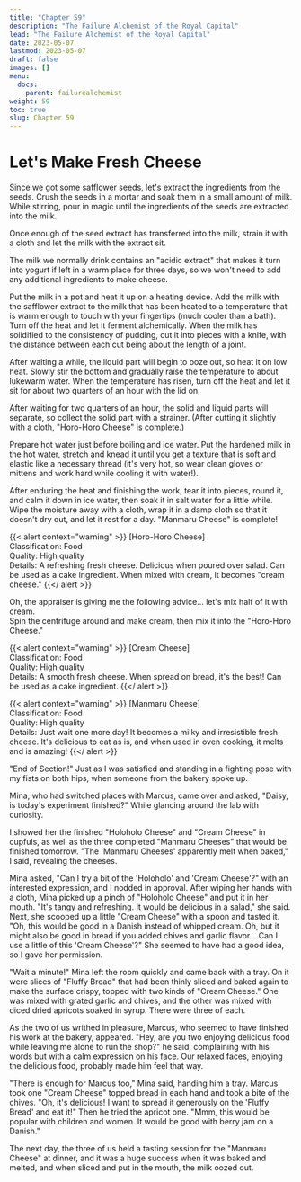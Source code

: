 ```yaml
---
title: "Chapter 59"
description: "The Failure Alchemist of the Royal Capital"
lead: "The Failure Alchemist of the Royal Capital"
date: 2023-05-07 
lastmod: 2023-05-07
draft: false
images: []
menu:
  docs:
    parent: failurealchemist
weight: 59
toc: true
slug: Chapter 59
---
```


# Let's Make Fresh Cheese 
Since we got some safflower seeds, let's extract the ingredients from the seeds. Crush the seeds in a mortar and soak them in a small amount of milk. While stirring, pour in magic until the ingredients of the seeds are extracted into the milk.

Once enough of the seed extract has transferred into the milk, strain it with a cloth and let the milk with the extract sit.

The milk we normally drink contains an "acidic extract" that makes it turn into yogurt if left in a warm place for three days, so we won't need to add any additional ingredients to make cheese.

Put the milk in a pot and heat it up on a heating device. Add the milk with the safflower extract to the milk that has been heated to a temperature that is warm enough to touch with your fingertips (much cooler than a bath). Turn off the heat and let it ferment alchemically. When the milk has solidified to the consistency of pudding, cut it into pieces with a knife, with the distance between each cut being about the length of a joint.

After waiting a while, the liquid part will begin to ooze out, so heat it on low heat. Slowly stir the bottom and gradually raise the temperature to about lukewarm water. When the temperature has risen, turn off the heat and let it sit for about two quarters of an hour with the lid on.

After waiting for two quarters of an hour, the solid and liquid parts will separate, so collect the solid part with a strainer. (After cutting it slightly with a cloth, "Horo-Horo Cheese" is complete.)

Prepare hot water just before boiling and ice water. Put the hardened milk in the hot water, stretch and knead it until you get a texture that is soft and elastic like a necessary thread (it's very hot, so wear clean gloves or mittens and work hard while cooling it with water!).

After enduring the heat and finishing the work, tear it into pieces, round it, and calm it down in ice water, then soak it in salt water for a little while. Wipe the moisture away with a cloth, wrap it in a damp cloth so that it doesn't dry out, and let it rest for a day. "Manmaru Cheese" is complete!

{{< alert context="warning" >}} 
 [Horo-Horo Cheese]  
Classification: Food  
Quality: High quality  
Details: A refreshing fresh cheese. Delicious when poured over salad. Can be used as a cake ingredient. When mixed with cream, it becomes "cream cheese." 
 {{</ alert >}}

Oh, the appraiser is giving me the following advice... let's mix half of it with cream.  
Spin the centrifuge around and make cream, then mix it into the "Horo-Horo Cheese."

{{< alert context="warning" >}} 
 [Cream Cheese]  
Classification: Food  
Quality: High quality  
Details: A smooth fresh cheese. When spread on bread, it's the best! Can be used as a cake ingredient. 
 {{</ alert >}}

{{< alert context="warning" >}} 
 [Manmaru Cheese]  
Classification: Food  
Quality: High quality  
Details: Just wait one more day! It becomes a milky and irresistible fresh cheese. It's delicious to eat as is, and when used in oven cooking, it melts and is amazing! 
 {{</ alert >}}

"End of Section!" Just as I was satisfied and standing in a fighting pose with my fists on both hips, when someone from the bakery spoke up.

Mina, who had switched places with Marcus, came over and asked, "Daisy, is today's experiment finished?" While glancing around the lab with curiosity.

I showed her the finished "Holoholo Cheese" and "Cream Cheese" in cupfuls, as well as the three completed "Manmaru Cheeses" that would be finished tomorrow. "The 'Manmaru Cheeses' apparently melt when baked," I said, revealing the cheeses.

Mina asked, "Can I try a bit of the 'Holoholo' and 'Cream Cheese'?" with an interested expression, and I nodded in approval. After wiping her hands with a cloth, Mina picked up a pinch of "Holoholo Cheese" and put it in her mouth. "It's tangy and refreshing. It would be delicious in a salad," she said. Next, she scooped up a little "Cream Cheese" with a spoon and tasted it. "Oh, this would be good in a Danish instead of whipped cream. Oh, but it might also be good in bread if you added chives and garlic flavor... Can I use a little of this 'Cream Cheese'?" She seemed to have had a good idea, so I gave her permission.

"Wait a minute!" Mina left the room quickly and came back with a tray. On it were slices of "Fluffy Bread" that had been thinly sliced and baked again to make the surface crispy, topped with two kinds of "Cream Cheese." One was mixed with grated garlic and chives, and the other was mixed with diced dried apricots soaked in syrup. There were three of each.

As the two of us writhed in pleasure, Marcus, who seemed to have finished his work at the bakery, appeared. "Hey, are you two enjoying delicious food while leaving me alone to run the shop?" he said, complaining with his words but with a calm expression on his face. Our relaxed faces, enjoying the delicious food, probably made him feel that way.

"There is enough for Marcus too," Mina said, handing him a tray. Marcus took one "Cream Cheese" topped bread in each hand and took a bite of the chives. "Oh, it's delicious! I want to spread it generously on the 'Fluffy Bread' and eat it!" Then he tried the apricot one. "Mmm, this would be popular with children and women. It would be good with berry jam on a Danish."

The next day, the three of us held a tasting session for the "Manmaru Cheese" at dinner, and it was a huge success when it was baked and melted, and when sliced and put in the mouth, the milk oozed out.